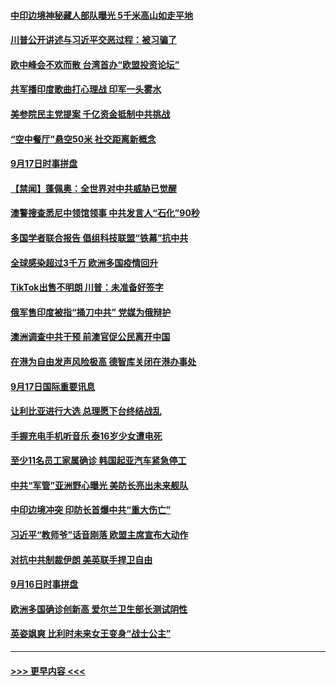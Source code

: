 #### [中印边境神秘藏人部队曝光 5千米高山如走平地](../pages/prog202/a102943563.md?t=09181602) 
#### [川普公开讲述与习近平交恶过程：被习骗了](../pages/prog202/a102943445.md?t=09181602) 
#### [欧中峰会不欢而散 台湾首办“欧盟投资论坛”](../pages/prog202/a102943267.md?t=09181602) 
#### [共军播印度歌曲打心理战 印军一头雾水](../pages/prog202/a102943218.md?t=09181602) 
#### [美参院民主党提案  千亿资金抵制中共挑战](../pages/prog202/a102943241.md?t=09181602) 
#### [“空中餐厅”悬空50米 社交距离新概念](../pages/prog202/a102943239.md?t=09181602) 
#### [9月17日时事拼盘](../pages/prog202/a102943209.md?t=09181602) 
#### [【禁闻】蓬佩奥：全世界对中共威胁已觉醒](../pages/prog202/a102943199.md?t=09181602) 
#### [澳警搜查悉尼中领馆领事 中共发言人“石化”90秒](../pages/prog202/a102943024.md?t=09181602) 
#### [多国学者联合报告 倡组科技联盟“铁幕”抗中共](../pages/prog202/a102943173.md?t=09181602) 
#### [全球感染超过3千万 欧洲多国疫情回升](../pages/prog202/a102943074.md?t=09181602) 
#### [TikTok出售不明朗 川普：未准备好签字](../pages/prog202/a102943047.md?t=09181602) 
#### [俄军售印度被指“捅刀中共” 党媒为俄辩护](../pages/prog202/a102942554.md?t=09181602) 
#### [澳洲调查中共干预 前澳官促公民离开中国](../pages/prog202/a102942856.md?t=09181602) 
#### [在港为自由发声风险极高 德智库关闭在港办事处](../pages/prog202/a102942853.md?t=09181602) 
#### [9月17日国际重要讯息](../pages/prog202/a102942852.md?t=09181602) 
#### [让利比亚进行大选 总理愿下台终结战乱](../pages/prog202/a102942811.md?t=09181602) 
#### [手握充电手机听音乐 泰16岁少女遭电死](../pages/prog202/a102942771.md?t=09181602) 
#### [至少11名员工家属确诊 韩国起亚汽车紧急停工](../pages/prog202/a102942749.md?t=09181602) 
#### [中共“军管”亚洲野心曝光 美防长亮出未来舰队](../pages/prog202/a102942729.md?t=09181602) 
#### [中印边境冲突 印防长首爆中共“重大伤亡”](../pages/prog202/a102942634.md?t=09181602) 
#### [习近平“教师爷”话音刚落 欧盟主席宣布大动作](../pages/prog202/a102942629.md?t=09181602) 
#### [对抗中共制裁伊朗 美英联手捍卫自由](../pages/prog202/a102942482.md?t=09181602) 
#### [9月16日时事拼盘](../pages/prog202/a102942493.md?t=09181602) 
#### [欧洲多国确诊创新高 爱尔兰卫生部长测试阴性](../pages/prog202/a102942261.md?t=09181602) 
#### [英姿飒爽 比利时未来女王变身“战士公主”](../pages/prog202/a102942466.md?t=09181602) 

----
#### [ >>> 更早内容 <<< ](../indexes/prog202-earlier.md)
